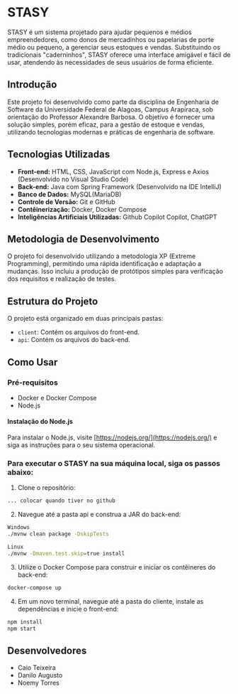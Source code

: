 # STASY

STASY é um sistema projetado para ajudar pequenos e médios empreendedores, como donos de mercadinhos ou papelarias de porte médio ou pequeno, a gerenciar seus estoques e vendas. Substituindo os tradicionais "caderninhos", STASY oferece uma interface amigável e fácil de usar, atendendo às necessidades de seus usuários de forma eficiente.

## Introdução

Este projeto foi desenvolvido como parte da disciplina de Engenharia de Software da Universidade Federal de Alagoas, Campus Arapiraca, sob orientação do Professor Alexandre Barbosa. O objetivo é fornecer uma solução simples, porém eficaz, para a gestão de estoque e vendas, utilizando tecnologias modernas e práticas de engenharia de software.

## Tecnologias Utilizadas

- **Front-end:** HTML, CSS, JavaScript com Node.js, Express e Axios (Desenvolvido no Visual Studio Code)
- **Back-end:** Java com Spring Framework (Desenvolvido na IDE IntelliJ)
- **Banco de Dados:** MySQL(MariaDB)
- **Controle de Versão:** Git e GitHub
- **Contêinerização:** Docker, Docker Compose
- **Inteligências Artificiais Utilizadas:** Github Copilot Copilot, ChatGPT

## Metodologia de Desenvolvimento

O projeto foi desenvolvido utilizando a metodologia XP (Extreme Programming), permitindo uma rápida identificação e adaptação a mudanças. Isso incluiu a produção de protótipos simples para verificação dos requisitos e realização de testes.

## Estrutura do Projeto

O projeto está organizado em duas principais pastas:
- `client`: Contém os arquivos do front-end.
- `api`: Contém os arquivos do back-end.

## Como Usar

### Pré-requisitos

- Docker e Docker Compose
- Node.js

#### Instalação do Node.js

Para instalar o Node.js, visite [https://nodejs.org/](https://nodejs.org/) e siga as instruções para o seu sistema operacional.

### Para executar o STASY na sua máquina local, siga os passos abaixo:

1. Clone o repositório:

```bash
... colocar quando tiver no github
```

2. Navegue até a pasta api e construa a JAR do back-end:
```bash
Windows
./mvnw clean package -DskipTests
```
```bash
Linux
./mvnw -Dmaven.test.skip=true install
```
3. Utilize o Docker Compose para construir e iniciar os contêineres do back-end:
```bash
docker-compose up
```
4. Em um novo terminal, navegue até a pasta do cliente, instale as dependências e inicie o front-end:
```bash
npm install
npm start
```

## Desenvolvedores

- Caio Teixeira
- Danilo Augusto
- Noemy Torres
